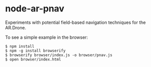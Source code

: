 node-ar-pnav
============

Experiments with potential field-based navigation techniques for the AR.Drone.

To see a simple example in the browser:

```
$ npm install
$ npm -g install browserify
$ browserify browser/index.js -o browser/pnav.js
$ open browser/index.html
```
